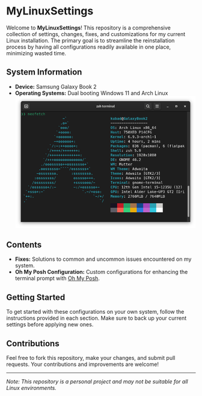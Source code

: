 # MyLinuxSettings

Welcome to **MyLinuxSettings**! This repository is a comprehensive collection of settings, changes, fixes, and customizations for my current Linux installation. The primary goal is to streamline the reinstallation process by having all configurations readily available in one place, minimizing wasted time.

## System Information

- **Device:** Samsung Galaxy Book 2
- **Operating Systems:** Dual booting Windows 11 and Arch Linux
![alt text](https://raw.githubusercontent.com/DKuba4/MyLinuxSettings/main/neofetch.png)


## Contents

- **Fixes:** Solutions to common and uncommon issues encountered on my system.
- **Oh My Posh Configuration:** Custom configurations for enhancing the terminal prompt with [Oh My Posh](https://ohmyposh.dev/).


## Getting Started

To get started with these configurations on your own system, follow the instructions provided in each section. Make sure to back up your current settings before applying new ones.

## Contributions

Feel free to fork this repository, make your changes, and submit pull requests. Your contributions and improvements are welcome!

---

*Note: This repository is a personal project and may not be suitable for all Linux environments.*
